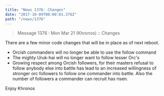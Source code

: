 ```yaml
---
title: "News 1376: Changes"
date: "2017-10-09T00:00:01.376Z"
path: "/news/1376"
---
```


> Message 1376 : Mon Mar 21 (Khronos)    :: Changes

There are a few minor code changes that will be in place as of next reboot.
- Orcish commanders will no longer be able to use the follow command
- The mighty Uruk-hai will no longer want to follow lesser Orc's
- Growing respect among Orcish followers, for their masters refusal to
follow anybody else into battle has lead to an increased willingness of stronger
orc followers to follow one commander into battle. Also the number of followers
a commander can recruit has risen.

Enjoy
Khronos